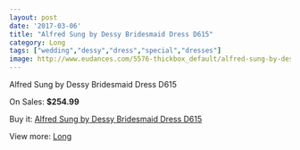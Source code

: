```yaml
---
layout: post
date: '2017-03-06'
title: "Alfred Sung by Dessy Bridesmaid Dress D615"
category: Long
tags: ["wedding","dessy","dress","special","dresses"]
image: http://www.eudances.com/5576-thickbox_default/alfred-sung-by-dessy-bridesmaid-dress-d615.jpg
---
```

Alfred Sung by Dessy Bridesmaid Dress D615

On Sales: **$254.99**
<a href="https://www.eudances.com/en/long/1922-alfred-sung-by-dessy-bridesmaid-dress-d615.html"><amp-img layout="responsive" width="600" height="600" src="//www.eudances.com/5576-thickbox_default/alfred-sung-by-dessy-bridesmaid-dress-d615.jpg" alt="Alfred Sung by Dessy Bridesmaid Dress D615 0" /></a>
<a href="https://www.eudances.com/en/long/1922-alfred-sung-by-dessy-bridesmaid-dress-d615.html"><amp-img layout="responsive" width="600" height="600" src="//www.eudances.com/5577-thickbox_default/alfred-sung-by-dessy-bridesmaid-dress-d615.jpg" alt="Alfred Sung by Dessy Bridesmaid Dress D615 1" /></a>

Buy it: [Alfred Sung by Dessy Bridesmaid Dress D615](https://www.eudances.com/en/long/1922-alfred-sung-by-dessy-bridesmaid-dress-d615.html "Alfred Sung by Dessy Bridesmaid Dress D615")

View more: [Long](https://www.eudances.com/en/21-long "Long")